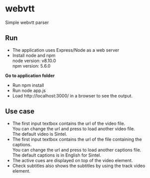 # webvtt
Simple webvtt parser

## Run
* The application uses Express/Node as a web server <br/>
* Install node and npm <br/>
node version: v8.10.0 <br/>
npm version: 5.6.0 <br/>

**Go to application folder** <br/>
* Run npm install <br/>
* Run node app.js <br/>
* Load http://localhost:3000/ in a browser to see the output.<br/>

## Use case
* The first input textbox contains the url of the video file.<br/>
You can change the url and press <enter> to load another video file.<br/>
The default video is Sintel.<br/>
* The first input textbox contains the url of the file containing the captions.<br/>
You can change the url and press <enter> to load another captions file.<br/>
The default captions is in English for Sintel.<br/>
* The active cues are displayed on top of the video element.<br/>
* Check subtitles also shows the subtitles by using the track video element.<br/>

